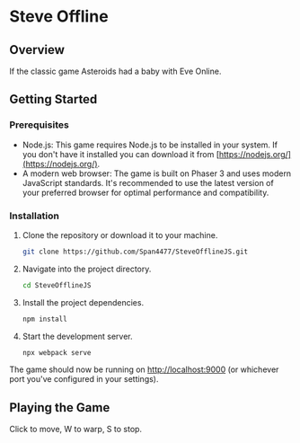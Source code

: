 # Steve Offline

## Overview

If the classic game Asteroids had a baby with Eve Online.

## Getting Started

### Prerequisites

- Node.js: This game requires Node.js to be installed in your system. If you don't have it installed you can download it from [https://nodejs.org/](https://nodejs.org/).
- A modern web browser: The game is built on Phaser 3 and uses modern JavaScript standards. It's recommended to use the latest version of your preferred browser for optimal performance and compatibility.

### Installation

1. Clone the repository or download it to your machine.
    ```bash
    git clone https://github.com/Span4477/SteveOfflineJS.git
    ```
2. Navigate into the project directory.
    ```bash
    cd SteveOfflineJS
    ```
3. Install the project dependencies.
    ```bash
    npm install
    ```
4. Start the development server.
    ```bash
    npx webpack serve
    ```

The game should now be running on [http://localhost:9000](http://localhost:9000) (or whichever port you've configured in your settings).

## Playing the Game

Click to move, W to warp, S to stop. 
